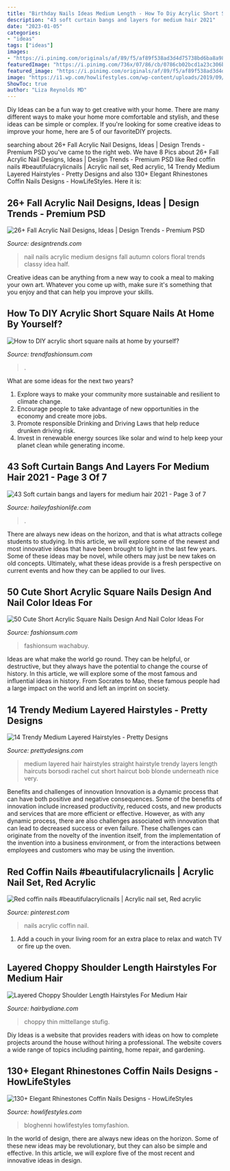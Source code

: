 ```yaml
---
title: "Birthday Nails Ideas Medium Length - How To Diy Acrylic Short Square Nails At Home By Yourself?"
description: "43 soft curtain bangs and layers for medium hair 2021"
date: "2023-01-05"
categories:
- "ideas"
tags: ["ideas"]
images:
- "https://i.pinimg.com/originals/af/89/f5/af89f538ad3d4d75738bd6ba8a98c81f.jpg"
featuredImage: "https://i.pinimg.com/736x/07/86/cb/0786cb02bcd1a23c306bfc7e4a666386.jpg"
featured_image: "https://i.pinimg.com/originals/af/89/f5/af89f538ad3d4d75738bd6ba8a98c81f.jpg"
image: "https://i1.wp.com/howlifestyles.com/wp-content/uploads/2019/09/rhinestones-coffin-nails-designs-201998.jpg?fit=600%2C600&amp;ssl=1"
ShowToc: true
author: "Liza Reynolds MD"
---
```



Diy Ideas can be a fun way to get creative with your home. There are many different ways to make your home more comfortable and stylish, and these ideas can be simple or complex. If you're looking for some creative ideas to improve your home, here are 5 of our favoriteDIY projects.

	

		
searching about 26+ Fall Acrylic Nail Designs, Ideas | Design Trends - Premium PSD you've came to the right web. We have 8 Pics about 26+ Fall Acrylic Nail Designs, Ideas | Design Trends - Premium PSD like Red coffin nails #beautifulacrylicnails | Acrylic nail set, Red acrylic, 14 Trendy Medium Layered Hairstyles - Pretty Designs and also 130+ Elegant Rhinestones Coffin Nails Designs - HowLifeStyles. Here it is:
		
    
## 26+ Fall Acrylic Nail Designs, Ideas | Design Trends - Premium PSD

<img loading=lazy src="https://images.designtrends.com/wp-content/uploads/2016/04/06064812/Floral-Blue-Nail-Art-For-Medium-Nails-.jpg" onerror="this.onerror=null;this.src='https://tse4.mm.bing.net/th?id=OIP.Lj_Ux7HHz5rrxxNSzPH_eQHaHa&amp;pid=15.1';" alt="26+ Fall Acrylic Nail Designs, Ideas | Design Trends - Premium PSD">

_Source: designtrends.com_

>nail nails acrylic medium designs fall autumn colors floral trends classy idea half. 

	

Creative ideas can be anything from a new way to cook a meal to making your own art. Whatever you come up with, make sure it's something that you enjoy and that can help you improve your skills.

    
## How To DIY Acrylic Short Square Nails At Home By Yourself?

<img loading=lazy src="https://trendfashionsum.com/wp-content/uploads/2021/04/34-2.jpg" onerror="this.onerror=null;this.src='https://tse1.mm.bing.net/th?id=OIP.YOTyDktnM8PtLcJ0W8RvrgHaLH&amp;pid=15.1';" alt="How to DIY acrylic short square nails at home by yourself?">

_Source: trendfashionsum.com_

>. 

	

What are some ideas for the next two years?
1. Explore ways to make your community more sustainable and resilient to climate change.
2. Encourage people to take advantage of new opportunities in the economy and create more jobs.
3. Promote responsible Drinking and Driving Laws that help reduce drunken driving risk.
4. Invest in renewable energy sources like solar and wind to help keep your planet clean while generating income.

    
## 43 Soft Curtain Bangs And Layers For Medium Hair 2021 - Page 3 Of 7

<img loading=lazy src="https://haileyfashionlife.com/wp-content/uploads/2021/08/16-1.jpg" onerror="this.onerror=null;this.src='https://tse2.mm.bing.net/th?id=OIP.m6ufccKyQa9mvATJji-3DwHaNK&amp;pid=15.1';" alt="43 Soft curtain bangs and layers for medium hair 2021 - Page 3 of 7">

_Source: haileyfashionlife.com_

>. 

	

There are always new ideas on the horizon, and that is what attracts college students to studying. In this article, we will explore some of the newest and most innovative ideas that have been brought to light in the last few years. Some of these ideas may be novel, while others may just be new takes on old concepts. Ultimately, what these ideas provide is a fresh perspective on current events and how they can be applied to our lives.

    
## 50 Cute Short Acrylic Square Nails Design And Nail Color Ideas For

<img loading=lazy src="https://fashionsum.com/wp-content/uploads/2019/04/35-7-768x835.png" onerror="this.onerror=null;this.src='https://tse4.mm.bing.net/th?id=OIP.9RQwhNPMQXhX9iuvTeR4_AHaID&amp;pid=15.1';" alt="50 Cute Short Acrylic Square Nails Design And Nail Color Ideas For">

_Source: fashionsum.com_

>fashionsum wachabuy. 

	

Ideas are what make the world go round. They can be helpful, or destructive, but they always have the potential to change the course of history. In this article, we will explore some of the most famous and influential ideas in history. From Socrates to Mao, these famous people had a large impact on the world and left an imprint on society.

    
## 14 Trendy Medium Layered Hairstyles - Pretty Designs

<img loading=lazy src="http://www.prettydesigns.com/wp-content/uploads/2014/10/Medium-Layered-Hairstyle-for-Straight-Hair.jpg" onerror="this.onerror=null;this.src='https://tse4.mm.bing.net/th?id=OIP.sYAiEw9SfbG9crgC9pmJAAHaJ4&amp;pid=15.1';" alt="14 Trendy Medium Layered Hairstyles - Pretty Designs">

_Source: prettydesigns.com_

>medium layered hair hairstyles straight hairstyle trendy layers length haircuts borsodi rachel cut short haircut bob blonde underneath nice very. 

	

Benefits and challenges of innovation
Innovation is a dynamic process that can have both positive and negative consequences. Some of the benefits of innovation include increased productivity, reduced costs, and new products and services that are more efficient or effective. However, as with any dynamic process, there are also challenges associated with innovation that can lead to decreased success or even failure. These challenges can originate from the novelty of the invention itself, from the implementation of the invention into a business environment, or from the interactions between employees and customers who may be using the invention.

    
## Red Coffin Nails #beautifulacrylicnails | Acrylic Nail Set, Red Acrylic

<img loading=lazy src="https://i.pinimg.com/736x/07/86/cb/0786cb02bcd1a23c306bfc7e4a666386.jpg" onerror="this.onerror=null;this.src='https://tse2.mm.bing.net/th?id=OIP.hMwPYdkD7ldQTmA1_g8iuAHaNL&amp;pid=15.1';" alt="Red coffin nails #beautifulacrylicnails | Acrylic nail set, Red acrylic">

_Source: pinterest.com_

>nails acrylic coffin nail. 

	

1. Add a couch in your living room for an extra place to relax and watch TV or fire up the oven.

    
## Layered Choppy Shoulder Length Hairstyles For Medium Hair

<img loading=lazy src="https://i.pinimg.com/originals/af/89/f5/af89f538ad3d4d75738bd6ba8a98c81f.jpg" onerror="this.onerror=null;this.src='https://tse3.mm.bing.net/th?id=OIP.w9hNx5OwSCchVusMnXD_XgHaJ6&amp;pid=15.1';" alt="Layered Choppy Shoulder Length Hairstyles For Medium Hair">

_Source: hairbydiane.com_

>choppy thin mittellange stufig. 

	

Diy Ideas is a website that provides readers with ideas on how to complete projects around the house without hiring a professional. The website covers a wide range of topics including painting, home repair, and gardening. 

    
## 130+ Elegant Rhinestones Coffin Nails Designs - HowLifeStyles

<img loading=lazy src="https://i1.wp.com/howlifestyles.com/wp-content/uploads/2019/09/rhinestones-coffin-nails-designs-201998.jpg?fit=600%2C600&amp;ssl=1" onerror="this.onerror=null;this.src='https://tse2.mm.bing.net/th?id=OIP.zNCcegkViwbOO5qPRaLZqQHaHa&amp;pid=15.1';" alt="130+ Elegant Rhinestones Coffin Nails Designs - HowLifeStyles">

_Source: howlifestyles.com_

>bloghenni howlifestyles tomyfashion. 

	

In the world of design, there are always new ideas on the horizon. Some of these new ideas may be revolutionary, but they can also be simple and effective. In this article, we will explore five of the most recent and innovative ideas in design.

